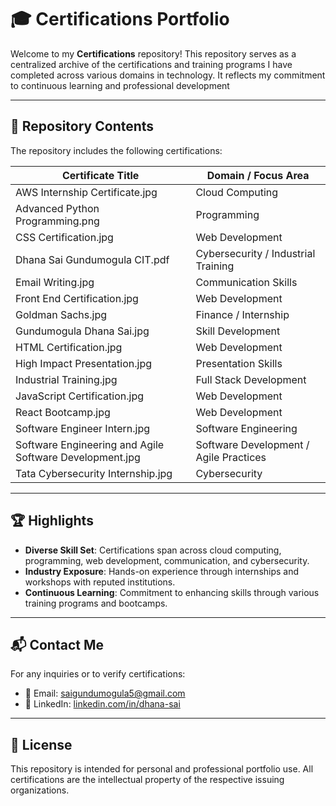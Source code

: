 # 🎓 Certifications Portfolio

Welcome to my **Certifications** repository! This repository serves as a centralized archive of the certifications and training programs I have completed across various domains in technology. It reflects my commitment to continuous learning and professional development 

---

## 📁 Repository Contents

The repository includes the following certifications:

| Certificate Title                                         | Domain / Focus Area                   |
|-----------------------------------------------------------|----------------------------------------|
| AWS Internship Certificate.jpg                            | Cloud Computing                        |
| Advanced Python Programming.png                           | Programming                            |
| CSS Certification.jpg                                     | Web Development                        |
| Dhana Sai Gundumogula CIT.pdf                             | Cybersecurity / Industrial Training    |
| Email Writing.jpg                                         | Communication Skills                   |
| Front End Certification.jpg                               | Web Development                        |
| Goldman Sachs.jpg                                         | Finance / Internship                   |
| Gundumogula Dhana Sai.jpg                                 | Skill Development                      |
| HTML Certification.jpg                                    | Web Development                        |
| High Impact Presentation.jpg                              | Presentation Skills                    |
| Industrial Training.jpg                                   | Full Stack Development                 |
| JavaScript Certification.jpg                              | Web Development                        |
| React Bootcamp.jpg                                        | Web Development                        |
| Software Engineer Intern.jpg                              | Software Engineering                   |
| Software Engineering and Agile Software Development.jpg   | Software Development / Agile Practices|
| Tata Cybersecurity Internship.jpg                         | Cybersecurity                          |

---

## 🏆 Highlights

- **Diverse Skill Set**: Certifications span across cloud computing, programming, web development, communication, and cybersecurity.
- **Industry Exposure**: Hands-on experience through internships and workshops with reputed institutions.
- **Continuous Learning**: Commitment to enhancing skills through various training programs and bootcamps.

---

## 📬 Contact Me

For any inquiries or to verify certifications:

- 📧 Email: [saigundumogula5@gmail.com](mailto:saigundumogula5@gmail.com)
- 🔗 LinkedIn: [linkedin.com/in/dhana-sai](https://www.linkedin.com/in/dhana-sai/)

---

## 📄 License

This repository is intended for personal and professional portfolio use. All certifications are the intellectual property of the respective issuing organizations.
